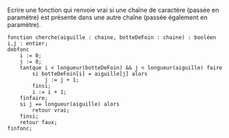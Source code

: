 Ecrire une fonction qui renvoie vrai si une chaîne de caractère (passée en paramètre) est présente dans une autre chaîne (passée également en paramètre).

```
fonction cherche(aiguille : chaine, botteDeFoin : chaine) : booléen
i,j : entier;
debfonc
    i := 0;
    j := 0;
    tantque i < longueur(botteDeFoin) && j < longueur(aiguille) faire
        si botteDeFoin[i] = aiguille[j] alors
            j := j + 1;
        finsi;
        i := i + 1;
    finfaire;
    si j == longueur(aiguille) alors
        retour vrai;
    finsi;
    retour faux;
finfonc;
```
